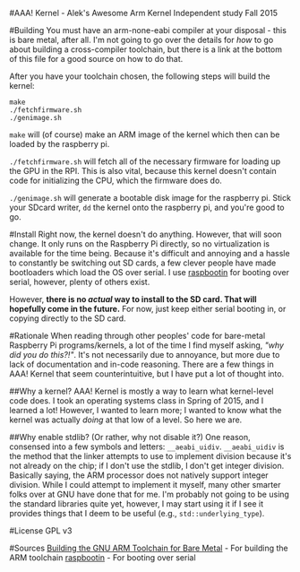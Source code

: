 #AAA! Kernel - Alek's Awesome Arm Kernel
Independent study Fall 2015

#Building
You must have an arm-none-eabi compiler at your disposal - this is bare metal, after all. I'm not going to go over the details for *how* to go about building a cross-compiler toolchain, but there is a link at the bottom of this file for a good source on how to do that.

After you have your toolchain chosen, the following steps will build the kernel:
```
make
./fetchfirmware.sh
./genimage.sh
```

`make` will (of course) make an ARM image of the kernel which then can be loaded by the raspberry pi.

`./fetchfirmware.sh` will fetch all of the necessary firmware for loading up the GPU in the RPI. This is also vital, because this kernel doesn't contain code for initializing the CPU, which the firmware does do.

`./genimage.sh` will generate a bootable disk image for the raspberry pi. Stick your SDcard writer, `dd` the kernel onto the raspberry pi, and you're good to go.

#Install
Right now, the kernel doesn't do anything. However, that will soon change. It only runs on the Raspberry Pi directly, so no virtualization is available for the time being. Because it's difficult and annoying and a hassle to constantly be switching out SD cards, a few clever people have made bootloaders which load the OS over serial. I use [raspbootin](https://github.com/mrvn/raspbootin) for booting over serial, however, plenty of others exist.

However, **there is no *actual* way to install to the SD card. That will hopefully come in the future.** For now, just keep either serial booting in, or copying directly to the SD card.

#Rationale
When reading through other peoples' code for bare-metal Raspberry Pi programs/kernels, a lot of the time I find myself asking, *"why did you do this?!"*. It's not necessarily due to annoyance, but more due to lack of documentation and in-code reasoning. There are a few things in AAA! Kernel that seem counterintuitive, but I have put a lot of thought into.

##Why a kernel?
AAA! Kernel is mostly a way to learn what kernel-level code does. I took an operating systems class in Spring of 2015, and I learned a lot! However, I wanted to learn more; I wanted to know what the kernel was actually *doing* at that low of a level. So here we are.

##Why enable stdlib? (Or rather, why not disable it?)
One reason, consensed into a few symbols and letters: `__aeabi_uidiv`. `__aeabi_uidiv` is the method that the linker attempts to use to implement division because it's not already on the chip; if I don't use the stdlib, I don't get integer division. Basically saying, the ARM processor does not natively support integer division. While I could attempt to implement it myself, many other smarter folks over at GNU have done that for me. I'm probably not going to be using the standard libraries quite yet, however, I may start using it if I see it provides things that I deem to be useful (e.g., `std::underlying_type`).

#License
GPL v3

#Sources
[Building the GNU ARM Toolchain for Bare Metal](http://kunen.org/uC/gnu_tool.html) - For building the ARM toolchain
[raspbootin](https://github.com/mrvn/raspbootin) - For booting over serial